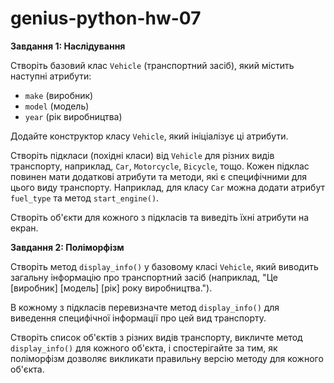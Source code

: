 # genius-python-hw-07

**Завдання 1: Наслідування**

Створіть базовий клас `Vehicle` (транспортний засіб), який містить наступні атрибути:

- `make` (виробник)
- `model` (модель)
- `year` (рік виробництва)

Додайте конструктор класу `Vehicle`, який ініціалізує ці атрибути.

Створіть підкласи (похідні класи) від `Vehicle` для різних видів транспорту, наприклад, `Car`, `Motorcycle`, `Bicycle`, тощо. Кожен підклас повинен мати додаткові атрибути та методи, які є специфічними для цього виду транспорту. Наприклад, для класу `Car` можна додати атрибут `fuel_type` та метод `start_engine()`.

Створіть об'єкти для кожного з підкласів та виведіть їхні атрибути на екран.

**Завдання 2: Поліморфізм**

Створіть метод `display_info()` у базовому класі `Vehicle`, який виводить загальну інформацію про транспортний засіб (наприклад, "Це [виробник] [модель] [рік] року виробництва.").

В кожному з підкласів перевизначте метод `display_info()` для виведення специфічної інформації про цей вид транспорту.

Створіть список об'єктів з різних видів транспорту, викличте метод `display_info()` для кожного об'єкта, і спостерігайте за тим, як поліморфізм дозволяє викликати правильну версію методу для кожного об'єкта.